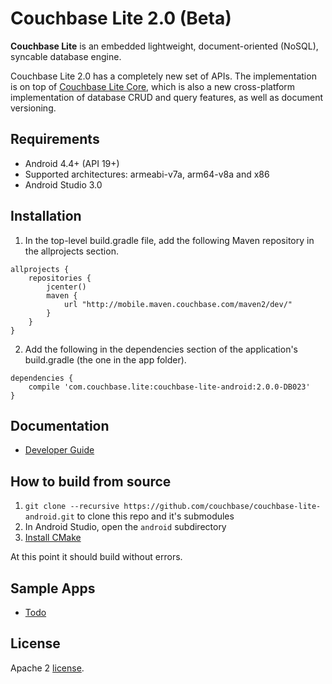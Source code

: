 
# Couchbase Lite 2.0 (Beta)

**Couchbase Lite** is an embedded lightweight, document-oriented (NoSQL), syncable database engine.

Couchbase Lite 2.0 has a completely new set of APIs. The implementation is on top of [Couchbase Lite Core](https://github.com/couchbase/couchbase-lite-core), which is also a new cross-platform implementation of database CRUD and query features, as well as document versioning.

## Requirements

- Android 4.4+ (API 19+)
- Supported architectures: armeabi-v7a, arm64-v8a and x86
- Android Studio 3.0

## Installation

1. In the top-level build.gradle file, add the following Maven repository in the allprojects section.

```
allprojects {
    repositories {
        jcenter()
        maven {
            url "http://mobile.maven.couchbase.com/maven2/dev/"
        }
    }
}
```

2. Add the following in the dependencies section of the application's build.gradle (the one in the app folder).

```
dependencies {
    compile 'com.couchbase.lite:couchbase-lite-android:2.0.0-DB023'
}
```

## Documentation

- [Developer Guide](https://developer.couchbase.com/documentation/mobile/2.0/couchbase-lite/java.html)

## How to build from source

1. `git clone --recursive https://github.com/couchbase/couchbase-lite-android.git` to clone this repo and it's submodules
1. In Android Studio, open the `android` subdirectory
1. [Install CMake](https://stackoverflow.com/questions/41218241/unable-to-find-cmake-in-android-studio)

At this point it should build without errors.

## Sample Apps

- [Todo](https://github.com/couchbaselabs/mobile-training-todo/tree/feature/2.0)


## License

Apache 2 [license](LICENSE).

